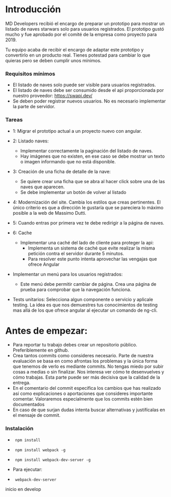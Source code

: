 
# Introducción
MD Developers recibió el encargo de preparar un prototipo para mostrar un listado de naves starwars solo para usuarios registrados. El prototipo gustó mucho y fue aprobado por el comité de la empresa como proyecto para 2019.

Tu equipo acaba de recibir el encargo de adaptar este prototipo y convertirlo en un producto real.
Tienes potestad para cambiar lo que quieras pero se deben cumplir unos mínimos.

### Requisitos mínimos

* El listado de naves solo puede ser visible para usuarios registrados.
* El listado de naves debe ser consumido desde el api proporcionada por nuestro proveedor: https://swapi.dev/
* Se deben poder registrar nuevos usuarios. No es necesario implementar la parte de servidor.

### Tareas

- 1: Migrar el prototipo actual a un proyecto nuevo con angular.
- 2: Listado naves: 
  -  Implementar correctamente la paginación del listado de naves.
  -  Hay imágenes que no existen, en ese caso se debe mostrar un texto o imagen informando que no está disponible.
- 3: Creación de una ficha de detalle de la nave:
  - Se quiere crear una ficha que se abra al hacer click sobre una de las naves que aparecen.
  - Se debe implementar un botón de volver al listado
- 4: Modernización del site. Cambia los estilos que creas pertinentes. El único criterio es que a dirección le gustaría que se pareciera lo máximo posible a la web de Massimo Dutti.
  
 
- 5: Cuando entras por primera vez te debe redirigir a la página de naves.
- 6: Cache  
  - Implementar una caché del lado de cliente para proteger la api:
      - Implementa un sistema de caché que evite realizar la misma petición contra el servidor durante 5 minutos.
      - Para resolver este punto intenta aprovechar las vengajas que ofrece Angular
- Implementar un menú para los usuarios registrados:
   - Este menú debe permitir cambiar de página. Crea una página de prueba para comprobar que la navegación funciona.
- Tests unitarios: Selecciona algun componente o servicio y aplicale testing. La idea es que nos demuestres tus conocimientos de testing mas allá de los que ofrece angular al ejecutar un comando de ng-cli.




# Antes de empezar:
- Para reportar tu trabajo debes crear un repositorio público. Preferiblemente en github.
- Crea tantos commits como consideres necesario. Parte de nuestra evaluación se basa en como afrontas los problemas y la única forma que tenemos de verlo es mediante commits. No tengas miedo por subir cosas a medias o sin finalizar. Nos interesa ver cómo te desenvuelves y cómo trabajas. Esta parte puede ser más decisiva que la calidad de la entrega.
- En el comentario del commit especifica los cambios que has realizado así como explicaciones o aportaciones que consideres importante comentar. Valoraremos especialmente que los commits estén bien documentados
- En caso de que surjan dudas intenta buscar alternativas y justifícalas en el mensaje de commit.


### Instalación
* <pre><code> npm install </code></pre>
* <pre><code> npm install webpack -g </code></pre>
* <pre><code> npm install webpack-dev-server -g </code></pre>
* Para ejecutar:
* <pre><code> webpack-dev-server </code></pre>

inicio en develop